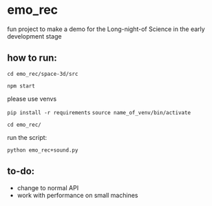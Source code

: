 # emo_rec
fun project to make a demo for the Long-night-of Science 
in the early development stage


## how to run:

`cd emo_rec/space-3d/src`

`npm start`

please use venvs

`pip install -r requirements`
`source name_of_venv/bin/activate`

`cd emo_rec/`

run the script:

`python emo_rec+sound.py`

## to-do:

- change to normal API
- work with performance on small machines
